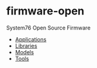# firmware-open

System76 Open Source Firmware

- [Applications](./apps/README.md)
- [Libraries](./libs/README.md)
- [Models](./models/README.md)
- [Tools](./tools/README.md)
